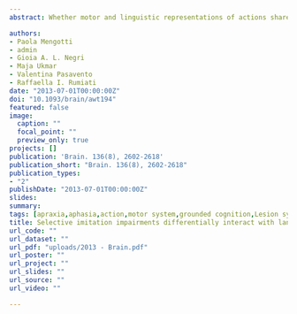 ```yaml
---
abstract: Whether motor and linguistic representations of actions share common neural structures has recently been the focus of an animated debate in cognitive neuroscience. Group studies with brain-damaged patients reported association patterns of praxic and linguistic deficits whereas single case studies documented double dissociations between the correct execution of gestures and their comprehension in verbal contexts. When the relationship between language and imitation was investigated, each ability was analysed as a unique process without distinguishing between possible subprocesses. However, recent cognitive models can be successfully used to account for these inconsistencies in the extant literature. In the present study, in 57 patients with left brain damage, we tested whether a deficit at imitating either meaningful or meaningless gestures differentially impinges on three distinct linguistic abilities (comprehension, naming and repetition). Based on the dual-pathway models, we predicted that praxic and linguistic performance would be associated when meaningful gestures are processed, and would dissociate for meaningless gestures. We used partial correlations to assess the association between patients’ scores while accounting for potential confounding effects of aspecific factors such age, education and lesion size. We found that imitation of meaningful gestures significantly correlated with patients’ performance on naming and repetition (but not on comprehension). This was not the case for the imitation of meaningless gestures. Moreover, voxel-based lesion-symptom mapping analysis revealed that damage to the angular gyrus specifically affected imitation of meaningless gestures, independent of patients’ performance on linguistic tests. Instead, damage to the supramarginal gyrus affected not only imitation of meaningful gestures, but also patients’ performance on naming and repetition. Our findings clarify the apparent conflict between associations and dissociations patterns previously observed in neuropsychological studies, and suggest that motor experience and language can interact when the two domains conceptually overlap.

authors:
- Paola Mengotti
- admin
- Gioia A. L. Negri
- Maja Ukmar
- Valentina Pasavento
- Raffaella I. Rumiati
date: "2013-07-01T00:00:00Z"
doi: "10.1093/brain/awt194"
featured: false
image: 
  caption: ""
  focal_point: ""
  preview_only: true
projects: []
publication: 'Brain. 136(8), 2602-2618'
publication_short: "Brain. 136(8), 2602-2618"
publication_types:
- "2"
publishDate: "2013-07-01T00:00:00Z"
slides: 
summary:
tags: [apraxia,aphasia,action,motor system,grounded cognition,Lesion symptom mapping]
title: Selective imitation impairments differentially interact with language processing
url_code: ""
url_dataset: ""
url_pdf: "uploads/2013 - Brain.pdf"
url_poster: ""
url_project: ""
url_slides: ""
url_source: ""
url_video: ""

---
```

